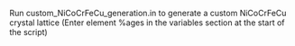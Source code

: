 Run custom_NiCoCrFeCu_generation.in to generate a custom NiCoCrFeCu crystal lattice (Enter element %ages in the variables section at the start of the script)